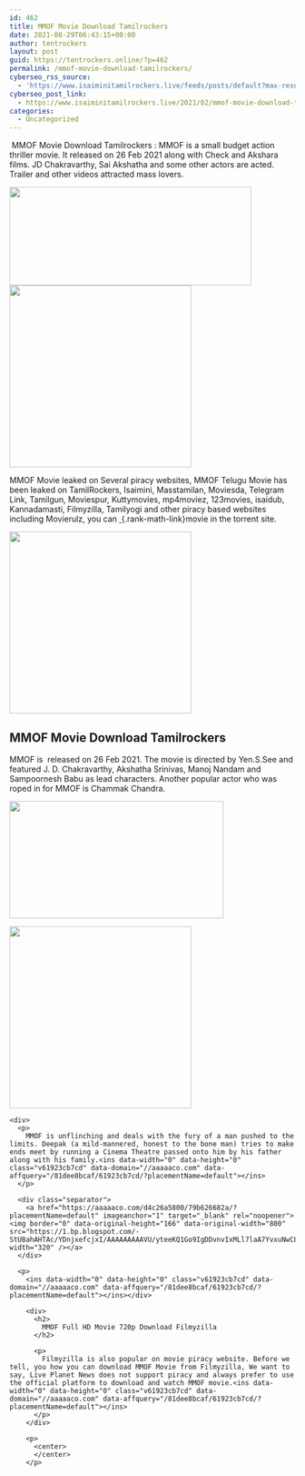 ```yaml
---
id: 462
title: MMOF Movie Download Tamilrockers
date: 2021-08-29T06:43:15+00:00
author: tentrockers
layout: post
guid: https://tentrockers.online/?p=462
permalink: /mmof-movie-download-tamilrockers/
cyberseo_rss_source:
  - 'https://www.isaiminitamilrockers.live/feeds/posts/default?max-results=150&start-index=151'
cyberseo_post_link:
  - https://www.isaiminitamilrockers.live/2021/02/mmof-movie-download-tamilrockers.html
categories:
  - Uncategorized
---
```

<meta content="&nbsp; MMOF Movie Download Tamilrockers &nbsp; : MMOF is a small budget action thriller movie. It released on 26 Feb 2021 along with Check and Akshara..." name="twitter:description" />

  


<center>
</center>

&nbsp;<span>MMOF Movie Download Tamilrockers</span><span>&nbsp;</span><span>: MMOF is a small budget action thriller movie. It released on 26 Feb 2021 along with Check and Akshara films. JD Chakravarthy, Sai Akshatha and some other actors are acted. Trailer and other videos attracted mass lovers.</span><ins data-width="0" data-height="0" class="v61923cb7cd" data-domain="//aaaaaco.com" data-affquery="/81dee8bcaf/61923cb7cd/?placementName=default"></ins>

<div class="separator">
  <a href="https://1.bp.blogspot.com/-C4cLfjm_Zuw/YDnj5EJFbZI/AAAAAAAAAVY/krsKcQ1myaoUHuwCYSOXnDpK9jeTJOcsACLcBGAsYHQ/s1280/mmof-et00114158-09-10-2019-02-40-49.jpg" imageanchor="1"><img loading="lazy" border="0" data-original-height="536" data-original-width="1280" height="173" src="https://1.bp.blogspot.com/-C4cLfjm_Zuw/YDnj5EJFbZI/AAAAAAAAAVY/krsKcQ1myaoUHuwCYSOXnDpK9jeTJOcsACLcBGAsYHQ/w426-h173/mmof-et00114158-09-10-2019-02-40-49.jpg" width="426" /></a>
</div>



<div class="separator">
  <a href="https://aaaaaco.com/d4c26a5800/79b626682a/?placementName=default" imageanchor="1" target="_blank" rel="noopener"><img border="0" data-original-height="166" data-original-width="800" src="https://1.bp.blogspot.com/-SjOVNCCc-j8/YDnkAIdQuiI/AAAAAAAAAVc/ZhmwdlXXX9MUjXhFJGn3EDiVTgB1yx5WwCLcBGAsYHQ/s320/unnamed.gif" width="320" /></a>
</div>

<span>MMOF Movie leaked on Several piracy websites, MMOF Telugu Movie has been leaked on TamilRockers, Isaimini, Masstamilan, Moviesda, Telegram Link, Tamilgun, Moviespur, Kuttymovies, mp4moviez, 123movies, isaidub, Kannadamasti, Filmyzilla, Tamilyogi and other piracy based websites including Movierulz, you can&nbsp;</span>[&nbsp;](http://www.tamilrockers.co.nz/){.rank-math-link}<span>movie&nbsp;in the torrent site.</span><ins data-width="0" data-height="0" class="v61923cb7cd" data-domain="//aaaaaco.com" data-affquery="/81dee8bcaf/61923cb7cd/?placementName=default"></ins>

<div>
  <div class="separator">
    <a href="https://aaaaaco.com/d4c26a5800/79b626682a/?placementName=default" imageanchor="1" target="_blank" rel="noopener"><img border="0" data-original-height="166" data-original-width="800" src="https://1.bp.blogspot.com/-GL4seE0iI5E/YDnkFM51HAI/AAAAAAAAAVk/ZrOSv65JRz89bdktOAzhBT_USU2_GgPKwCLcBGAsYHQ/s320/unnamed.gif" width="320" /></a>
  </div>
  
  <p>
  </p>
  
  <h2>
    <span>MMOF Movie Download Tamilrockers</span>
  </h2>
  
  <p>
    MMOF is &nbsp;released on 26 Feb 2021. The movie is directed by Yen.S.See and featured J. D. Chakravarthy, Akshatha Srinivas, Manoj Nandam and Sampoornesh Babu as lead characters. Another popular actor who was roped in for MMOF is Chammak Chandra.
  </p>
  
  <div class="separator">
    <a href="https://1.bp.blogspot.com/-1V8yXbojmjA/YDnjZG0dGEI/AAAAAAAAAVE/10brBRtevXEKBk6VBdfiR_-65a3-daPjQCLcBGAsYHQ/s1280/mmof-et00114158-09-10-2019-02-40-49.jpg" imageanchor="1"><img loading="lazy" border="0" data-original-height="536" data-original-width="1280" height="206" src="https://1.bp.blogspot.com/-1V8yXbojmjA/YDnjZG0dGEI/AAAAAAAAAVE/10brBRtevXEKBk6VBdfiR_-65a3-daPjQCLcBGAsYHQ/w377-h206/mmof-et00114158-09-10-2019-02-40-49.jpg" width="377" /></a>
  </div>
  
  <p>
  </p>
  
  <div class="separator">
    <a href="https://aaaaaco.com/d4c26a5800/79b626682a/?placementName=default" imageanchor="1" target="_blank" rel="noopener"><img border="0" data-original-height="166" data-original-width="800" src="https://1.bp.blogspot.com/-52lI2wglAaM/YDnjgAwPw9I/AAAAAAAAAVI/EZdwgOW-uOort1ZHFh9VVYHY2EMauzP4gCLcBGAsYHQ/s320/unnamed.gif" width="320" /></a>
  </div>
  
  <p>
    <ins data-width="0" data-height="0" class="v61923cb7cd" data-domain="//aaaaaco.com" data-affquery="/81dee8bcaf/61923cb7cd/?placementName=default"></ins></div> 
    
    <div>
      <p>
        MMOF is unflinching and deals with the fury of a man pushed to the limits. Deepak (a mild-mannered, honest to the bone man) tries to make ends meet by running a Cinema Theatre passed onto him by his father along with his family.<ins data-width="0" data-height="0" class="v61923cb7cd" data-domain="//aaaaaco.com" data-affquery="/81dee8bcaf/61923cb7cd/?placementName=default"></ins>
      </p>
      
      <div class="separator">
        <a href="https://aaaaaco.com/d4c26a5800/79b626682a/?placementName=default" imageanchor="1" target="_blank" rel="noopener"><img border="0" data-original-height="166" data-original-width="800" src="https://1.bp.blogspot.com/-StUBahAHTAc/YDnjxefcjxI/AAAAAAAAAVU/yteeKQ1Go9IgDDvnvIxMLl7laA7YvxuNwCLcBGAsYHQ/s320/unnamed.gif" width="320" /></a>
      </div>
      
      <p>
        <ins data-width="0" data-height="0" class="v61923cb7cd" data-domain="//aaaaaco.com" data-affquery="/81dee8bcaf/61923cb7cd/?placementName=default"></ins></div> 
        
        <div>
          <h2>
            MMOF Full HD Movie 720p Download Filmyzilla
          </h2>
          
          <p>
            Filmyzilla is also popular on movie piracy website. Before we tell, you how you can download MMOF Movie from Filmyzilla, We want to say, Live Planet News does not support piracy and always prefer to use the official platform to download and watch MMOF movie.<ins data-width="0" data-height="0" class="v61923cb7cd" data-domain="//aaaaaco.com" data-affquery="/81dee8bcaf/61923cb7cd/?placementName=default"></ins>
          </p>
        </div>
        
        <p>
          <center>
          </center>
        </p>